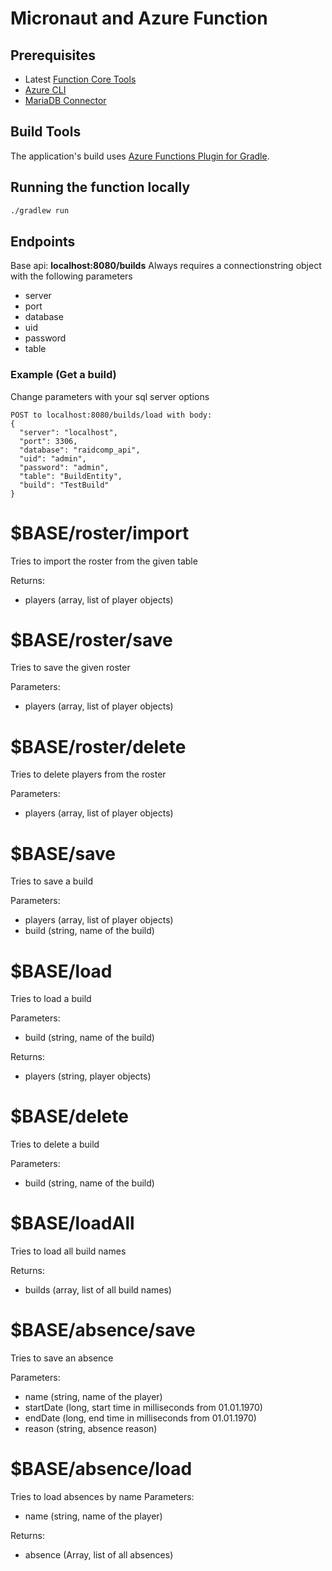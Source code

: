 # Micronaut and Azure Function

## Prerequisites

- Latest [Function Core Tools](https://aka.ms/azfunc-install)
- [Azure CLI](https://docs.microsoft.com/en-us/cli/azure/)
- [MariaDB Connector](https://mariadb.com/kb/en/about-mariadb-connector-j/)


## Build Tools

The application's build uses [Azure Functions Plugin for Gradle](https://plugins.gradle.org/plugin/com.microsoft.azure.azurefunctions).
## Running the function locally

```cmd
./gradlew run
```

## Endpoints
Base api: **localhost:8080/builds**
Always requires a connectionstring object with the following parameters
* server
* port
* database
* uid
* password
* table

### Example (Get a build)
Change parameters with your sql server options
```
POST to localhost:8080/builds/load with body:
{
  "server": "localhost",
  "port": 3306,
  "database": "raidcomp_api",
  "uid": "admin",
  "password": "admin",
  "table": "BuildEntity",
  "build": "TestBuild"
}
```

# $BASE/roster/import
Tries to import the roster from the given table

Returns:
* players (array, list of player objects)

# $BASE/roster/save
Tries to save the given roster

Parameters:
* players (array, list of player objects)

# $BASE/roster/delete
Tries to delete players from the roster

Parameters:
* players (array, list of player objects)

# $BASE/save
Tries to save a build

Parameters:
* players (array, list of player objects)
* build (string, name of the build)

# $BASE/load
Tries to load a build

Parameters:
* build (string, name of the build)

Returns:
* players (string, player objects)

# $BASE/delete
Tries to delete a build

Parameters:
* build (string, name of the build)

# $BASE/loadAll
Tries to load all build names

Returns:
* builds (array, list of all build names)

# $BASE/absence/save
Tries to save an absence

Parameters:
* name (string, name of the player)
* startDate (long, start time in milliseconds from 01.01.1970)
* endDate (long, end time in milliseconds from 01.01.1970)
* reason (string, absence reason)

# $BASE/absence/load
Tries to load absences by name
Parameters:
* name (string, name of the player)

Returns:
* absence (Array, list of all absences)
